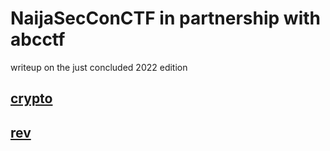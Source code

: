 # NaijaSecConCTF in partnership with abcctf
writeup on the just concluded 2022 edition

## [crypto](https://github.com/hamza34-del/abcctf/tree/main/crypto)
 
## [rev]()
